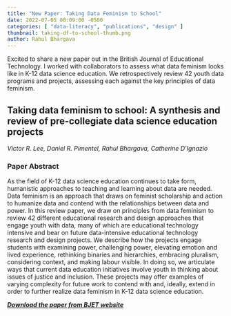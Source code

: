```yaml
---
title: "New Paper: Taking Data Feminism to School"
date: 2022-07-05 00:09:00 -0500
categories: [ "data-literacy", "publications", "design" ]
thumbnail: taking-df-to-school-thumb.png
author: Rahul Bhargava
---
```


Excited to share a new paper out in the British Journal of Educational Technology. I worked with collaborators to assess what data feminism looks like in K-12 data science education. We retrospectively review 42 youth data programs and projects, assessing each against the key principles of data feminism.

## Taking data feminism to school: A synthesis and review of pre-collegiate data science education projects

_Victor R. Lee, Daniel R. Pimentel, Rahul Bhargava, Catherine D'Ignazio_

### Paper Abstract

As the field of K-12 data science education continues to take form, humanistic approaches to teaching and learning about data are needed. Data feminism is an approach that draws on feminist scholarship and action to humanize data and contend with the relationships between data and power. In this review paper, we draw on principles from data feminism to review 42 different educational research and design approaches that engage youth with data, many of which are educational technology intensive and bear on future data-intensive educational technology research and design projects. We describe how the projects engage students with examining power, challenging power, elevating emotion and lived experience, rethinking binaries and hierarchies, embracing pluralism, considering context, and making labour visible. In doing so, we articulate ways that current data education initiatives involve youth in thinking about issues of justice and inclusion. These projects may offer examples of varying complexity for future work to contend with and, ideally, extend in order to further realize data feminism in K-12 data science education.

***[Download the paper from BJET website](https://bera-journals.onlinelibrary.wiley.com/doi/10.1111/bjet.13251)***
